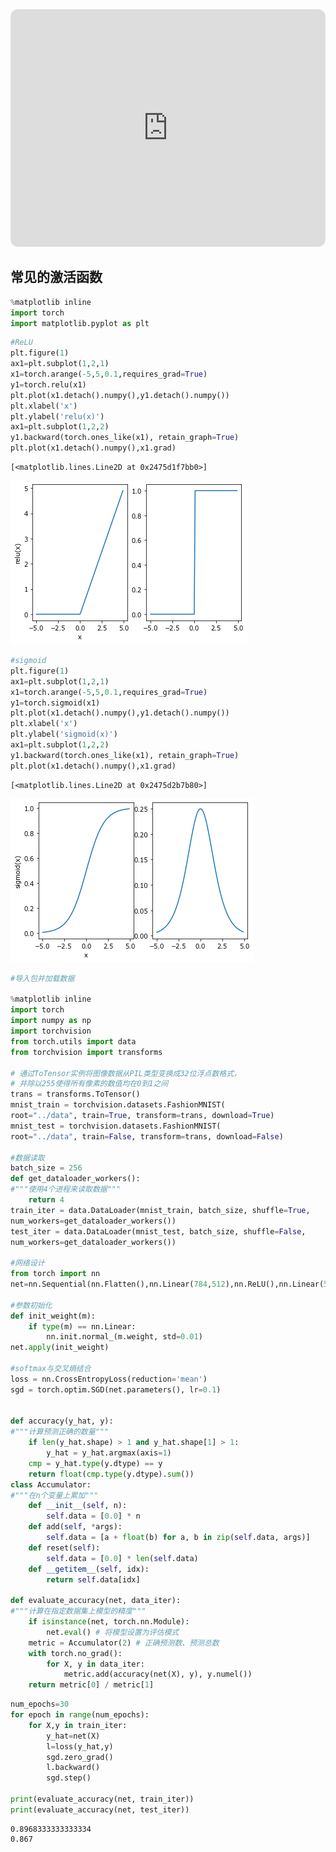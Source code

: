 <iframe style="border-radius:12px" src="https://open.spotify.com/embed/track/3oqElcCtP4UjIEWDdNHK9t?utm_source=generator" width="100%" height="380" frameBorder="0" allowfullscreen="" allow="autoplay; clipboard-write; encrypted-media; fullscreen; picture-in-picture"></iframe>

## 常见的激活函数


```python
%matplotlib inline
import torch
import matplotlib.pyplot as plt
```


```python
#ReLU
plt.figure(1)
ax1=plt.subplot(1,2,1)
x1=torch.arange(-5,5,0.1,requires_grad=True)
y1=torch.relu(x1)
plt.plot(x1.detach().numpy(),y1.detach().numpy())
plt.xlabel('x')
plt.ylabel('relu(x)')
ax1=plt.subplot(1,2,2)
y1.backward(torch.ones_like(x1), retain_graph=True)
plt.plot(x1.detach().numpy(),x1.grad)
```




    [<matplotlib.lines.Line2D at 0x2475d1f7bb0>]




    
![png](output_2_1.png)
    



```python
#sigmoid
plt.figure(1)
ax1=plt.subplot(1,2,1)
x1=torch.arange(-5,5,0.1,requires_grad=True)
y1=torch.sigmoid(x1)
plt.plot(x1.detach().numpy(),y1.detach().numpy())
plt.xlabel('x')
plt.ylabel('sigmoid(x)')
ax1=plt.subplot(1,2,2)
y1.backward(torch.ones_like(x1), retain_graph=True)
plt.plot(x1.detach().numpy(),x1.grad)
```




    [<matplotlib.lines.Line2D at 0x2475d2b7b80>]




    
![png](output_3_1.png)
    



```python
#导入包并加载数据

%matplotlib inline
import torch
import numpy as np
import torchvision
from torch.utils import data
from torchvision import transforms

# 通过ToTensor实例将图像数据从PIL类型变换成32位浮点数格式，
# 并除以255使得所有像素的数值均在0到1之间
trans = transforms.ToTensor()
mnist_train = torchvision.datasets.FashionMNIST(
root="../data", train=True, transform=trans, download=True)
mnist_test = torchvision.datasets.FashionMNIST(
root="../data", train=False, transform=trans, download=False)

#数据读取
batch_size = 256
def get_dataloader_workers(): 
#"""使⽤4个进程来读取数据"""
    return 4
train_iter = data.DataLoader(mnist_train, batch_size, shuffle=True,
num_workers=get_dataloader_workers())
test_iter = data.DataLoader(mnist_test, batch_size, shuffle=False,
num_workers=get_dataloader_workers())

#网络设计
from torch import nn
net=nn.Sequential(nn.Flatten(),nn.Linear(784,512),nn.ReLU(),nn.Linear(512,256),nn.ReLU(),nn.Linear(256,10))

#参数初始化
def init_weight(m):
    if type(m) == nn.Linear:
        nn.init.normal_(m.weight, std=0.01)
net.apply(init_weight)

#softmax与交叉熵结合
loss = nn.CrossEntropyLoss(reduction='mean')
sgd = torch.optim.SGD(net.parameters(), lr=0.1)


def accuracy(y_hat, y):
#"""计算预测正确的数量"""
    if len(y_hat.shape) > 1 and y_hat.shape[1] > 1:
        y_hat = y_hat.argmax(axis=1)
    cmp = y_hat.type(y.dtype) == y
    return float(cmp.type(y.dtype).sum())
class Accumulator: 
#"""在n个变量上累加"""
    def __init__(self, n):
        self.data = [0.0] * n
    def add(self, *args):
        self.data = [a + float(b) for a, b in zip(self.data, args)]
    def reset(self):
        self.data = [0.0] * len(self.data)
    def __getitem__(self, idx):
        return self.data[idx]

def evaluate_accuracy(net, data_iter): 
#"""计算在指定数据集上模型的精度"""
    if isinstance(net, torch.nn.Module):
        net.eval() # 将模型设置为评估模式
    metric = Accumulator(2) # 正确预测数、预测总数
    with torch.no_grad():
        for X, y in data_iter:
            metric.add(accuracy(net(X), y), y.numel())
    return metric[0] / metric[1]
```


```python
num_epochs=30
for epoch in range(num_epochs):
    for X,y in train_iter:
        y_hat=net(X)
        l=loss(y_hat,y)
        sgd.zero_grad()
        l.backward()
        sgd.step()

print(evaluate_accuracy(net, train_iter))
print(evaluate_accuracy(net, test_iter))
```

    0.8968333333333334
    0.867
    
